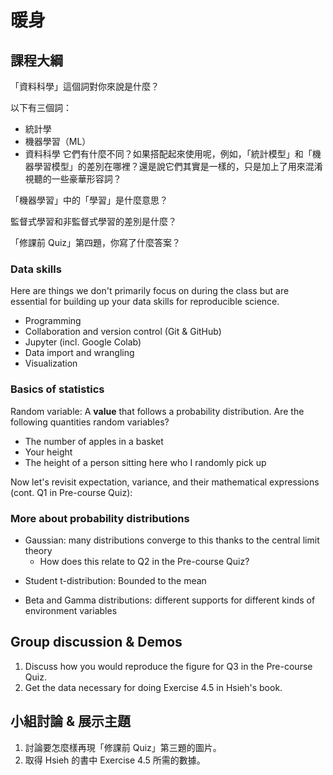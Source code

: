# 暖身

## 課程大綱

「資料科學」這個詞對你來說是什麼？

以下有三個詞：
- 統計學
- 機器學習（ML）
- 資料科學
它們有什麼不同？如果搭配起來使用呢，例如，「統計模型」和「機器學習模型」的差別在哪裡？還是說它們其實是一樣的，只是加上了用來混淆視聽的一些豪華形容詞？

「機器學習」中的「學習」是什麼意思？

監督式學習和非監督式學習的差別是什麼？

「修課前 Quiz」第四題，你寫了什麼答案？

### Data skills

Here are things we don't primarily focus on during the class but are essential for building up your data skills for reproducible science.

- Programming
- Collaboration and version control (Git & GitHub)
- Jupyter (incl. Google Colab)
- Data import and wrangling
- Visualization

### Basics of statistics 

Random variable: A **value** that follows a probability distribution. Are the following quantities random variables?
- The number of apples in a basket
- Your height
- The height of a person sitting here who I randomly pick up
<!-- - Today’s temperature -->
<!-- - The number I get by rolling a die -->

<!-- What is a probability density function (PDF)? How is it different from a probability distribution? -->

Now let's revisit expectation, variance, and their mathematical expressions (cont. Q1 in Pre-course Quiz): 

<!-- Derive the expectation and the variance of the Bernoulli distribution $Ber(x|p) = p^x(1-p)^{1-x}$. -->

### More about probability distributions

- Gaussian: many distributions converge to this thanks to the central limit theory
  - How does this relate to Q2 in the Pre-course Quiz?
<!-- - Poisson distribution -->
- Student t-distribution: Bounded to the mean
<!-- - Chi-squared ($\chi^2$) distribution: Bounded to the square of the Gaussians -->
- Beta and Gamma distributions: different supports for different kinds of environment variables

## Group discussion & Demos

1. Discuss how you would reproduce the figure for Q3 in the Pre-course Quiz.
2. Get the data necessary for doing Exercise 4.5 in Hsieh's book.


## 小組討論 & 展示主題

1. 討論要怎麼樣再現「修課前 Quiz」第三題的圖片。
2. 取得 Hsieh 的書中 Exercise 4.5 所需的數據。